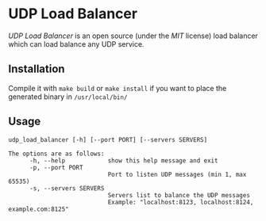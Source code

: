 UDP Load Balancer
=================
*UDP Load Balancer* is an open source (under the *MIT* license) load balancer which can load balance any UDP service.

Installation
------------
Compile it with ``make build`` or ``make install`` if you want to place the generated binary in ``/usr/local/bin/``

Usage
-----

    udp_load_balancer [-h] [--port PORT] [--servers SERVERS]
    
    The options are as follows:
          -h, --help            show this help message and exit
          -p, --port PORT
                                Port to listen UDP messages (min 1, max 65535)
          -s, --servers SERVERS
                                Servers list to balance the UDP messages
                                Example: "localhost:8123, localhost:8124, example.com:8125"
